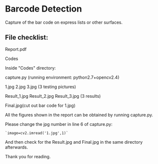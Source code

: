 # Barcode Detection

Capture of the bar code on express lists or other surfaces.

## File checklist:

Report.pdf

Codes


Inside "Codes" directory:

capture.py (running environment: python2.7+opencv2.4)

1.jpg        2.jpg        3.jpg           (3 testing pictures)

Result_1.jpg Result_2.jpg Result_3.jpg    (3 results)

Final.jpg(cut out bar code for 1.jpg)


All the figures shown in the report can be obtained by running capture.py.

Please change the jpg number in line 6 of capture.py:

	`image=cv2.imread('1.jpg',1)`

And then check for the Result.jpg and Final.jpg in the same directory afterwards.

Thank you for reading.
